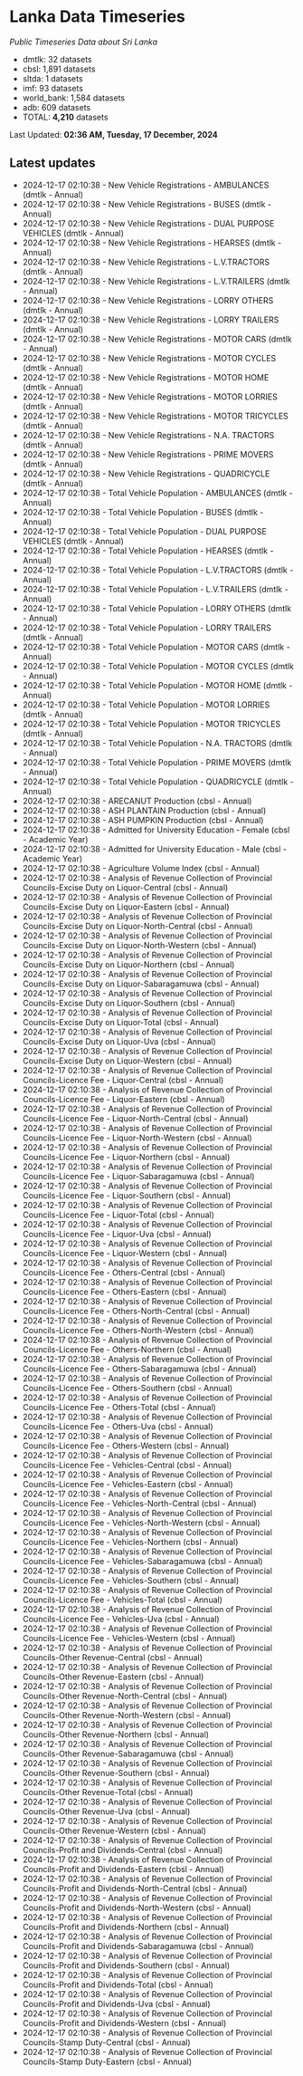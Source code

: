 # Lanka Data Timeseries
*Public Timeseries Data about Sri Lanka*

* dmtlk: 32 datasets
* cbsl: 1,891 datasets
* sltda: 1 datasets
* imf: 93 datasets
* world_bank: 1,584 datasets
* adb: 609 datasets
* TOTAL: **4,210** datasets

Last Updated: **02:36 AM, Tuesday, 17 December, 2024**

## Latest updates

* 2024-12-17 02:10:38 - New Vehicle Registrations - AMBULANCES (dmtlk - Annual)
* 2024-12-17 02:10:38 - New Vehicle Registrations - BUSES (dmtlk - Annual)
* 2024-12-17 02:10:38 - New Vehicle Registrations - DUAL PURPOSE VEHICLES (dmtlk - Annual)
* 2024-12-17 02:10:38 - New Vehicle Registrations - HEARSES (dmtlk - Annual)
* 2024-12-17 02:10:38 - New Vehicle Registrations - L.V.TRACTORS (dmtlk - Annual)
* 2024-12-17 02:10:38 - New Vehicle Registrations - L.V.TRAILERS (dmtlk - Annual)
* 2024-12-17 02:10:38 - New Vehicle Registrations - LORRY OTHERS (dmtlk - Annual)
* 2024-12-17 02:10:38 - New Vehicle Registrations - LORRY TRAILERS (dmtlk - Annual)
* 2024-12-17 02:10:38 - New Vehicle Registrations - MOTOR CARS (dmtlk - Annual)
* 2024-12-17 02:10:38 - New Vehicle Registrations - MOTOR CYCLES (dmtlk - Annual)
* 2024-12-17 02:10:38 - New Vehicle Registrations - MOTOR HOME (dmtlk - Annual)
* 2024-12-17 02:10:38 - New Vehicle Registrations - MOTOR LORRIES (dmtlk - Annual)
* 2024-12-17 02:10:38 - New Vehicle Registrations - MOTOR TRICYCLES (dmtlk - Annual)
* 2024-12-17 02:10:38 - New Vehicle Registrations - N.A. TRACTORS (dmtlk - Annual)
* 2024-12-17 02:10:38 - New Vehicle Registrations - PRIME MOVERS (dmtlk - Annual)
* 2024-12-17 02:10:38 - New Vehicle Registrations - QUADRICYCLE (dmtlk - Annual)
* 2024-12-17 02:10:38 - Total Vehicle Population - AMBULANCES (dmtlk - Annual)
* 2024-12-17 02:10:38 - Total Vehicle Population - BUSES (dmtlk - Annual)
* 2024-12-17 02:10:38 - Total Vehicle Population - DUAL PURPOSE VEHICLES (dmtlk - Annual)
* 2024-12-17 02:10:38 - Total Vehicle Population - HEARSES (dmtlk - Annual)
* 2024-12-17 02:10:38 - Total Vehicle Population - L.V.TRACTORS (dmtlk - Annual)
* 2024-12-17 02:10:38 - Total Vehicle Population - L.V.TRAILERS (dmtlk - Annual)
* 2024-12-17 02:10:38 - Total Vehicle Population - LORRY OTHERS (dmtlk - Annual)
* 2024-12-17 02:10:38 - Total Vehicle Population - LORRY TRAILERS (dmtlk - Annual)
* 2024-12-17 02:10:38 - Total Vehicle Population - MOTOR CARS (dmtlk - Annual)
* 2024-12-17 02:10:38 - Total Vehicle Population - MOTOR CYCLES (dmtlk - Annual)
* 2024-12-17 02:10:38 - Total Vehicle Population - MOTOR HOME (dmtlk - Annual)
* 2024-12-17 02:10:38 - Total Vehicle Population - MOTOR LORRIES (dmtlk - Annual)
* 2024-12-17 02:10:38 - Total Vehicle Population - MOTOR TRICYCLES (dmtlk - Annual)
* 2024-12-17 02:10:38 - Total Vehicle Population - N.A. TRACTORS (dmtlk - Annual)
* 2024-12-17 02:10:38 - Total Vehicle Population - PRIME MOVERS (dmtlk - Annual)
* 2024-12-17 02:10:38 - Total Vehicle Population - QUADRICYCLE (dmtlk - Annual)
* 2024-12-17 02:10:38 - ARECANUT Production (cbsl - Annual)
* 2024-12-17 02:10:38 - ASH PLANTAIN Production (cbsl - Annual)
* 2024-12-17 02:10:38 - ASH PUMPKIN Production (cbsl - Annual)
* 2024-12-17 02:10:38 - Admitted for University Education - Female (cbsl - Academic Year)
* 2024-12-17 02:10:38 - Admitted for University Education - Male (cbsl - Academic Year)
* 2024-12-17 02:10:38 - Agriculture Volume Index (cbsl - Annual)
* 2024-12-17 02:10:38 - Analysis of Revenue Collection of Provincial Councils-Excise Duty on Liquor-Central (cbsl - Annual)
* 2024-12-17 02:10:38 - Analysis of Revenue Collection of Provincial Councils-Excise Duty on Liquor-Eastern (cbsl - Annual)
* 2024-12-17 02:10:38 - Analysis of Revenue Collection of Provincial Councils-Excise Duty on Liquor-North-Central (cbsl - Annual)
* 2024-12-17 02:10:38 - Analysis of Revenue Collection of Provincial Councils-Excise Duty on Liquor-North-Western (cbsl - Annual)
* 2024-12-17 02:10:38 - Analysis of Revenue Collection of Provincial Councils-Excise Duty on Liquor-Northern (cbsl - Annual)
* 2024-12-17 02:10:38 - Analysis of Revenue Collection of Provincial Councils-Excise Duty on Liquor-Sabaragamuwa (cbsl - Annual)
* 2024-12-17 02:10:38 - Analysis of Revenue Collection of Provincial Councils-Excise Duty on Liquor-Southern (cbsl - Annual)
* 2024-12-17 02:10:38 - Analysis of Revenue Collection of Provincial Councils-Excise Duty on Liquor-Total (cbsl - Annual)
* 2024-12-17 02:10:38 - Analysis of Revenue Collection of Provincial Councils-Excise Duty on Liquor-Uva (cbsl - Annual)
* 2024-12-17 02:10:38 - Analysis of Revenue Collection of Provincial Councils-Excise Duty on Liquor-Western (cbsl - Annual)
* 2024-12-17 02:10:38 - Analysis of Revenue Collection of Provincial Councils-Licence Fee - Liquor-Central (cbsl - Annual)
* 2024-12-17 02:10:38 - Analysis of Revenue Collection of Provincial Councils-Licence Fee - Liquor-Eastern (cbsl - Annual)
* 2024-12-17 02:10:38 - Analysis of Revenue Collection of Provincial Councils-Licence Fee - Liquor-North-Central (cbsl - Annual)
* 2024-12-17 02:10:38 - Analysis of Revenue Collection of Provincial Councils-Licence Fee - Liquor-North-Western (cbsl - Annual)
* 2024-12-17 02:10:38 - Analysis of Revenue Collection of Provincial Councils-Licence Fee - Liquor-Northern (cbsl - Annual)
* 2024-12-17 02:10:38 - Analysis of Revenue Collection of Provincial Councils-Licence Fee - Liquor-Sabaragamuwa (cbsl - Annual)
* 2024-12-17 02:10:38 - Analysis of Revenue Collection of Provincial Councils-Licence Fee - Liquor-Southern (cbsl - Annual)
* 2024-12-17 02:10:38 - Analysis of Revenue Collection of Provincial Councils-Licence Fee - Liquor-Total (cbsl - Annual)
* 2024-12-17 02:10:38 - Analysis of Revenue Collection of Provincial Councils-Licence Fee - Liquor-Uva (cbsl - Annual)
* 2024-12-17 02:10:38 - Analysis of Revenue Collection of Provincial Councils-Licence Fee - Liquor-Western (cbsl - Annual)
* 2024-12-17 02:10:38 - Analysis of Revenue Collection of Provincial Councils-Licence Fee - Others-Central (cbsl - Annual)
* 2024-12-17 02:10:38 - Analysis of Revenue Collection of Provincial Councils-Licence Fee - Others-Eastern (cbsl - Annual)
* 2024-12-17 02:10:38 - Analysis of Revenue Collection of Provincial Councils-Licence Fee - Others-North-Central (cbsl - Annual)
* 2024-12-17 02:10:38 - Analysis of Revenue Collection of Provincial Councils-Licence Fee - Others-North-Western (cbsl - Annual)
* 2024-12-17 02:10:38 - Analysis of Revenue Collection of Provincial Councils-Licence Fee - Others-Northern (cbsl - Annual)
* 2024-12-17 02:10:38 - Analysis of Revenue Collection of Provincial Councils-Licence Fee - Others-Sabaragamuwa (cbsl - Annual)
* 2024-12-17 02:10:38 - Analysis of Revenue Collection of Provincial Councils-Licence Fee - Others-Southern (cbsl - Annual)
* 2024-12-17 02:10:38 - Analysis of Revenue Collection of Provincial Councils-Licence Fee - Others-Total (cbsl - Annual)
* 2024-12-17 02:10:38 - Analysis of Revenue Collection of Provincial Councils-Licence Fee - Others-Uva (cbsl - Annual)
* 2024-12-17 02:10:38 - Analysis of Revenue Collection of Provincial Councils-Licence Fee - Others-Western (cbsl - Annual)
* 2024-12-17 02:10:38 - Analysis of Revenue Collection of Provincial Councils-Licence Fee - Vehicles-Central (cbsl - Annual)
* 2024-12-17 02:10:38 - Analysis of Revenue Collection of Provincial Councils-Licence Fee - Vehicles-Eastern (cbsl - Annual)
* 2024-12-17 02:10:38 - Analysis of Revenue Collection of Provincial Councils-Licence Fee - Vehicles-North-Central (cbsl - Annual)
* 2024-12-17 02:10:38 - Analysis of Revenue Collection of Provincial Councils-Licence Fee - Vehicles-North-Western (cbsl - Annual)
* 2024-12-17 02:10:38 - Analysis of Revenue Collection of Provincial Councils-Licence Fee - Vehicles-Northern (cbsl - Annual)
* 2024-12-17 02:10:38 - Analysis of Revenue Collection of Provincial Councils-Licence Fee - Vehicles-Sabaragamuwa (cbsl - Annual)
* 2024-12-17 02:10:38 - Analysis of Revenue Collection of Provincial Councils-Licence Fee - Vehicles-Southern (cbsl - Annual)
* 2024-12-17 02:10:38 - Analysis of Revenue Collection of Provincial Councils-Licence Fee - Vehicles-Total (cbsl - Annual)
* 2024-12-17 02:10:38 - Analysis of Revenue Collection of Provincial Councils-Licence Fee - Vehicles-Uva (cbsl - Annual)
* 2024-12-17 02:10:38 - Analysis of Revenue Collection of Provincial Councils-Licence Fee - Vehicles-Western (cbsl - Annual)
* 2024-12-17 02:10:38 - Analysis of Revenue Collection of Provincial Councils-Other Revenue-Central (cbsl - Annual)
* 2024-12-17 02:10:38 - Analysis of Revenue Collection of Provincial Councils-Other Revenue-Eastern (cbsl - Annual)
* 2024-12-17 02:10:38 - Analysis of Revenue Collection of Provincial Councils-Other Revenue-North-Central (cbsl - Annual)
* 2024-12-17 02:10:38 - Analysis of Revenue Collection of Provincial Councils-Other Revenue-North-Western (cbsl - Annual)
* 2024-12-17 02:10:38 - Analysis of Revenue Collection of Provincial Councils-Other Revenue-Northern (cbsl - Annual)
* 2024-12-17 02:10:38 - Analysis of Revenue Collection of Provincial Councils-Other Revenue-Sabaragamuwa (cbsl - Annual)
* 2024-12-17 02:10:38 - Analysis of Revenue Collection of Provincial Councils-Other Revenue-Southern (cbsl - Annual)
* 2024-12-17 02:10:38 - Analysis of Revenue Collection of Provincial Councils-Other Revenue-Total (cbsl - Annual)
* 2024-12-17 02:10:38 - Analysis of Revenue Collection of Provincial Councils-Other Revenue-Uva (cbsl - Annual)
* 2024-12-17 02:10:38 - Analysis of Revenue Collection of Provincial Councils-Other Revenue-Western (cbsl - Annual)
* 2024-12-17 02:10:38 - Analysis of Revenue Collection of Provincial Councils-Profit and Dividends-Central (cbsl - Annual)
* 2024-12-17 02:10:38 - Analysis of Revenue Collection of Provincial Councils-Profit and Dividends-Eastern (cbsl - Annual)
* 2024-12-17 02:10:38 - Analysis of Revenue Collection of Provincial Councils-Profit and Dividends-North-Central (cbsl - Annual)
* 2024-12-17 02:10:38 - Analysis of Revenue Collection of Provincial Councils-Profit and Dividends-North-Western (cbsl - Annual)
* 2024-12-17 02:10:38 - Analysis of Revenue Collection of Provincial Councils-Profit and Dividends-Northern (cbsl - Annual)
* 2024-12-17 02:10:38 - Analysis of Revenue Collection of Provincial Councils-Profit and Dividends-Sabaragamuwa (cbsl - Annual)
* 2024-12-17 02:10:38 - Analysis of Revenue Collection of Provincial Councils-Profit and Dividends-Southern (cbsl - Annual)
* 2024-12-17 02:10:38 - Analysis of Revenue Collection of Provincial Councils-Profit and Dividends-Total (cbsl - Annual)
* 2024-12-17 02:10:38 - Analysis of Revenue Collection of Provincial Councils-Profit and Dividends-Uva (cbsl - Annual)
* 2024-12-17 02:10:38 - Analysis of Revenue Collection of Provincial Councils-Profit and Dividends-Western (cbsl - Annual)
* 2024-12-17 02:10:38 - Analysis of Revenue Collection of Provincial Councils-Stamp Duty-Central (cbsl - Annual)
* 2024-12-17 02:10:38 - Analysis of Revenue Collection of Provincial Councils-Stamp Duty-Eastern (cbsl - Annual)